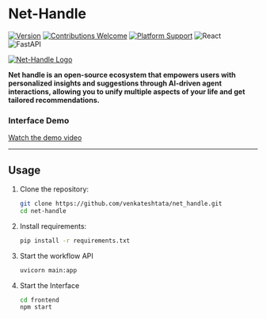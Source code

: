 # Net-Handle

<!--    [![Build Status](https://img.shields.io/badge/build-passing-brightgreen)]()   -->
[![Version](https://img.shields.io/badge/version-0.1.0-blue)]()
[![Contributions Welcome](https://img.shields.io/badge/contributions-welcome-brightgreen)]()
[![Platform Support](https://img.shields.io/badge/platform-cross--platform-orange)]()
![React](https://img.shields.io/badge/frontend-React-blue)  
![FastAPI](https://img.shields.io/badge/backend-FastAPI-teal)  
<!-- ![License](https://img.shields.io/badge/license-MIT-blue)   -->


[![Net-Handle Logo](https://i.postimg.cc/QCJxcQyX/logo.png)](#)

**Net handle is an open-source ecosystem that empowers users with personalized insights and suggestions through 
AI-driven agent interactions, allowing you to unify multiple aspects of your life and get tailored 
recommendations.**

### Interface Demo

[Watch the demo video](https://www.youtube.com/watch?v=O16ZLXmX_Sk)


---

## Usage

1. Clone the repository:
   ```bash
   git clone https://github.com/venkateshtata/net_handle.git
   cd net-handle
   ```
2. Install requirements:
    ```bash
    pip install -r requirements.txt
    ```
3. Start the workflow API
    ```bash
    uvicorn main:app
    ```
4. Start the Interface
    ```bash
    cd frontend
    npm start
    ```

